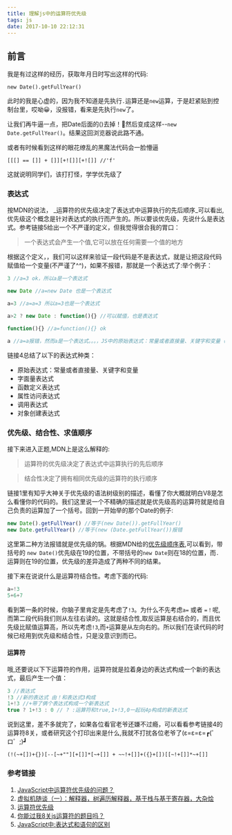 ```yaml
---
title: 理解js中的运算符优先级
tags: js
date: 2017-10-10 22:12:31
---
```


## 前言

我是有过这样的经历，获取年月日时写出这样的代码:

 `new Date().getFullYear()`

此时的我是心虚的，因为我不知道是先执行`.`运算还是`new`运算，于是赶紧贴到控制台里，哎呦😀，没报错，看来是先执行`new`了。

让我们再牛逼一点，把Date后面的()去掉！🤔然后变成这样--`new Date.getFullYear()`。结果这回浏览器说此路不通。

或者有时候看到这样的眼花缭乱的黑魔法代码会一脸懵逼
```
[[[] == []] + []][+![]][+![]] //'f'
```

这就说明同学们，该打打怪，学学优先级了

### 表达式

按MDN的说法， _运算符的优先级决定了表达式中运算执行的先后顺序_可以看出,优先级这个概念是针对表达式的执行而产生的。所以要谈优先级，先说什么是表达式。参考链接5给出一个不严谨的定义，但我觉得很合我的胃口：

> 一个表达式会产生一个值,它可以放在任何需要一个值的地方

根据这个定义，，我们可以这样来验证一段代码是不是表达式，就是让把这段代码赋值给一个变量(不严谨了^^)，如果不报错，那就是一个表达式了:举个例子：
```js
3 //a=3 ok，所以a是一个表达式

new Date //a=new Date 也是一个表达式

a=3 //a=a=3 所以a=3也是一个表达式

a>2 ? new Date : function(){} //可以赋值，也是表达式

function(){} //a=function(){} ok

a //a=a报错，然而a是一个表达式。。。，JS中的原始表达式：常量或者直接量、关键字和变量（参考链接4）
```
链接4总结了以下的表达式种类：
- 原始表达式：常量或者直接量、关键字和变量
- 字面量表达式
- 函数定义表达式
- 属性访问表达式
- 调用表达式
- 对象创建表达式

### 优先级、结合性、求值顺序

接下来进入正题,MDN上是这么解释的:
> 运算符的优先级决定了表达式中运算执行的先后顺序

> 结合性决定了拥有相同优先级的运算符的执行顺序

链接1里有知乎大神关于优先级的语法树级别的描述，看懂了你大概就明白V8是怎么看懂你的代码的。我们这里说一个不精确的描述就是优先级高的运算符就是给自己负责的运算加了一个括号。回到一开始举的那个Date的例子:
```js
new Date().getFullYear() //等于(new Date()).getFullYear()
new Date.getFullYear() //等于(new (Date.getFullYear())报错
```
这里第二种方法报错就是优先级的锅。根据MDN给的[优先级顺序表](https://developer.mozilla.org/zh-CN/docs/Web/JavaScript/Reference/Operators/Operator_Precedence),可以看到，带括号的 `new Date()`优先级在19的位置，不带括号的`new Date`则在18的位置，而`.`运算则在19的位置，优先级的差异造成了两种不同的结果。

接下来在说说什么是运算符结合性。考虑下面的代码:
```js
a=!3
5+6+7
```
看到第一条的时候，你脑子里肯定是先考虑了`!3`。为什么不先考虑`a=` 或者 `=！`呢,而第二段代码我们则从左往右读的。这就是结合性,取反运算是右结合的，而且优先级比赋值运算高，所以先考虑`!3`,而`+`运算是从左向右的。所以我们在读代码的时候已经用到优先级和结合性，只是没意识到而已。

#### 运算符
哦,还要说以下下运算符的作用，运算符就是拉着身边的表达式构成一个新的表达式，最后产生一个值：
```js
3 //表达式
!3 //新的表达式 由！和表达式3构成
1+!3 //+带了俩个表达式构成一个新表达式
true ? 1+!3 : 0 // ? :运算符和true,1+!3,0一起玩4p构成的新表达式
```

说到这里，差不多就完了，如果各位看官老爷还嫌不过瘾，可以看看参考链接4的运算符8关，或者研究这个打印出来是什么,我就不打扰各位老爷了(ε=ε=ε=┏(゜ロ゜;)┛
```
(!(~+[])+{})[--[~+""][+[]]*[~+[]] + ~~!+[]]+({}+[])[[~!+[]]*~+[]]
```
### 参考链接

1. [JavaScript中运算符优先级的问题？](https://www.zhihu.com/question/52116922)
1. [虚拟机随谈（一）：解释器，树遍历解释器，基于栈与基于寄存器，大杂烩](http://rednaxelafx.iteye.com/blog/492667)
1. [运算符优先级](https://developer.mozilla.org/zh-CN/docs/Web/JavaScript/Reference/Operators/Operator_Precedence)
1. [你能过我8关js运算符的题目吗？](http://www.cnblogs.com/Fresh-Air/archive/2013/03/24/2976278.html)
1. [JavaScript中:表达式和语句的区别](http://www.cnblogs.com/ziyunfei/archive/2012/09/16/2687589.html)